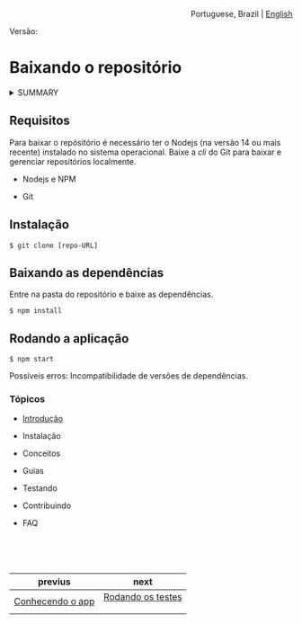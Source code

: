 <p align="right">Portuguese, Brazil | <a href="https://github.com/felipe-andersen/felipe-andersen/blob/main/404.md">English</a></p>

Versão: 

# Baixando o repositório

<details>
<summary>
SUMMARY
</summary>
  
  * Requisitos

* Instalação

* Baixando as dependências
  
</details>



## Requisitos

Para baixar o repósitório é necessário ter o Nodejs  (na versão 14 ou mais recente) instalado no sistema operacional. Baixe a <i>cli</i> do Git para baixar e gerenciar repositórios localmente. 

* Nodejs e NPM

* Git 

## Instalação

```
$ git clone [repo-URL]
```
## Baixando as dependências 

Entre na pasta do repositório e baixe as dependências.

```
$ npm install 
```


## Rodando a aplicação

```
$ npm start
```

Possíveis erros: Incompatibilidade de versões de dependências.


### Tópicos

* [Introdução](https://github.com/felipe-andersen/terramade-web/blob/master/src/docs/pt-br/introduction.md)

* Instalação

* Conceitos

* Guias 

* Testando

* Contribuindo

* FAQ



</br>
</br>
</br>

| previus                          |                               next     |
|----------------------------------|----------------------------------------|
| <a href=""> Conhecendo o app</a> | <a href=""> Rodando os testes </a></p> | 


